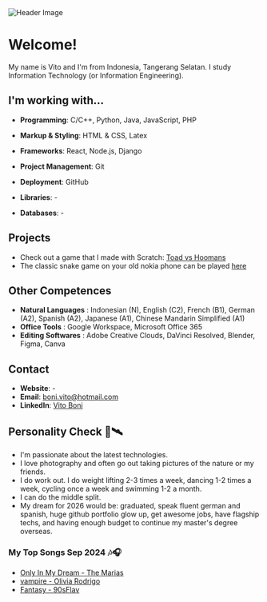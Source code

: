 <img src="https://github.com/vito-boni/vito-boni/blob/main/cutestuff/vito_intro.gif" alt="Header Image">

# Welcome!
My name is Vito and I'm from Indonesia, Tangerang Selatan. I study Information Technology (or Information Engineering). 

## I'm working with...
- **Programming**: C/C++, Python, Java, JavaScript, PHP
- **Markup & Styling**: HTML & CSS, Latex
- **Frameworks**: React, Node.js, Django
- **Project Management**: Git

- **Deployment**: GitHub
- **Libraries**: -
- **Databases**: -

## Projects
- Check out a game that I made with Scratch: [Toad vs Hoomans](https://scratch.mit.edu/projects/944565585/)
- The classic snake game on your old nokia phone can be played [here]()

## Other Competences
- **Natural Languages**  : Indonesian (N), English (C2), French (B1), German (A2), Spanish (A2), Japanese (A1), Chinese Mandarin Simplified (A1)
- **Office Tools**       : Google Workspace, Microsoft Office 365
- **Editing Softwares**  : Adobe Creative Clouds, DaVinci Resolved, Blender, Figma, Canva

## Contact
- **Website**: -
- **Email**: boni.vito@hotmail.com
- **LinkedIn**: [Vito Boni](https://linkedin.com/in/vito-boni)

## Personality Check 🚀🛰️
- I'm passionate about the latest technologies.
- I love photography and often go out taking pictures of the nature or my friends.
- I do work out. I do weight lifting 2-3 times a week, dancing 1-2 times a week, cycling once a week and swimming 1-2 a month.
- I can do the middle split.
- My dream for 2026 would be: graduated, speak fluent german and spanish, huge github portfolio glow up, get awesome jobs, have flagship techs, and having enough budget to continue my master's degree overseas.

### My Top Songs Sep 2024 🎶🎧
- [Only In My Dream - The Marias](https://music.youtube.com/watch?v=HnXzzTIFu_U&si=fZkBErNwpeh_A-2d)
- [vampire - Olivia Rodrigo](https://music.youtube.com/watch?v=aHmg0jsmNhg&si=pWB72g2A3cT3S8iu)
- [Fantasy - 90sFlav](https://music.youtube.com/watch?v=GjpOoVlZtao&si=0a8SQxjwVXb5gjJ9)
